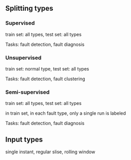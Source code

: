 ## Splitting types

### Supervised
train set: all types, test set: all types

Tasks: fault detection, fault diagnosis

### Unsupervised
train set: normal type, test set: all types

Tasks: fault detection, fault clustering

### Semi-supervised
train set: all types, test set: all types

in train set, in each fault type, only a single run is labeled

Tasks: fault detection, fault diagnosis

## Input types
single instant, regular slise, rolling window

